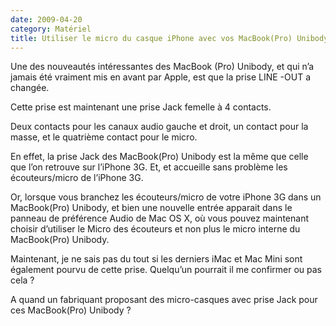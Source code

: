 ```yaml
---
date: 2009-04-20
category: Matériel
title: Utiliser le micro du casque iPhone avec vos MacBook(Pro) Unibody
---
```


Une des nouveautés intéressantes des MacBook (Pro) Unibody, et qui n’a jamais été vraiment mis en avant par Apple, est que la prise LINE -OUT  a changée.

Cette prise est maintenant une prise Jack femelle à 4 contacts.

Deux contacts pour les canaux audio gauche et droit, un contact pour la masse, et le quatrième contact pour le micro.

En effet, la prise Jack des MacBook(Pro) Unibody est la même que celle que l’on retrouve sur l’iPhone 3G. Et, et accueille sans problème les écouteurs/micro de l’iPhone 3G.

Or, lorsque vous branchez les écouteurs/micro de votre iPhone 3G dans un MacBook(Pro) Unibody, et bien une nouvelle entrée apparait dans le panneau de préférence Audio de Mac OS X, où vous pouvez maintenant choisir d’utiliser le Micro des écouteurs et non plus le micro interne du MacBook(Pro) Unibody.

Maintenant, je ne sais pas du tout si les derniers iMac et Mac Mini sont également pourvu de cette prise. Quelqu’un pourrait il me confirmer ou pas cela ?

A quand un fabriquant proposant des micro-casques avec prise Jack pour ces MacBook(Pro) Unibody ?
